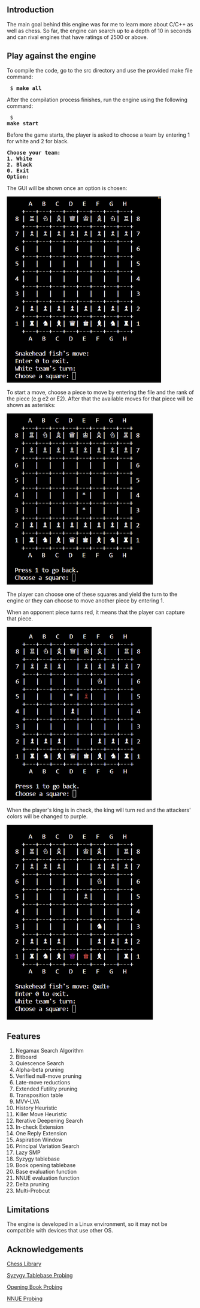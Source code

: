 ## Introduction
The main goal behind this engine was for me to learn more about C/C++ as well as chess. So far, the engine can search up to a depth of 10 in seconds and can rival engines that have ratings of 2500 or above. 

## Play against the engine
To compile the code, go to the src directory and use the provided make file command: <pre> $ <b>make all</b> </pre>
After the compilation process finishes, run the engine using the following command: <pre> $ <b>make start</b> </pre>

Before the game starts, the player is asked to choose a team by entering 1 for white and 2 for black.
<pre>
<b>Choose your team:
1. White
2. Black
0. Exit
Option:</b> </pre>

The GUI will be shown once an option is chosen:

![GUI 1](img/gui_1.png)

To start a move, choose a piece to move by entering the file and the rank of the piece (e.g e2 or E2). After that the available moves for that piece will be shown as asterisks:

![GUI 2](img/gui_2.png)

The player can choose one of these squares and yield the turn to the engine or they can choose to move another piece by entering 1.

When an opponent piece turns red, it means that the player can capture that piece.

![GUI Capture](img/capture.png)

When the player's king is in check, the king will turn red and the attackers' colors will be changed to purple.

![GUI In Check](img/in_check.png)

## Features
1. Negamax Search Algorithm
2. Bitboard
3. Quiescence Search
4. Alpha-beta pruning
5. Verified null-move pruning
6. Late-move reductions
7. Extended Futility pruning
8. Transposition table
9. MVV-LVA
10. History Heuristic
11. Killer Move Heuristic
12. Iterative Deepening Search
13. In-check Extension
14. One Reply Extension
15. Aspiration Window
16. Principal Variation Search
17. Lazy SMP
18. Syzygy tablebase
19. Book opening tablebase
20. Base evaluation function
21. NNUE evaluation function
22. Delta pruning
23. Multi-Probcut

## Limitations
The engine is developed in a Linux environment, so it may not be compatible with devices that use other OS.

## Acknowledgements
[Chess Library](https://github.com/Disservin/chess-library)

[Syzygy Tablebase Probing](https://github.com/jdart1/Fathom)

[Opening Book Probing](https://www.youtube.com/watch?v=eGGL_9_qduI&t=527s&ab_channel=BluefeverSoftware)

[NNUE Probing](https://github.com/dshawul/nnue-probe)
